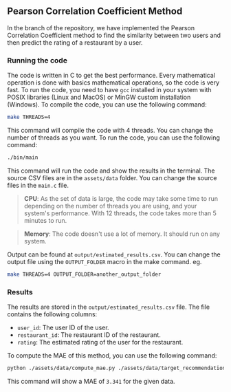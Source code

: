 ## Pearson Correlation Coefficient Method

In the branch of the repository, we have implemented the Pearson Correlation Coefficient method to find the similarity between two users and then predict the rating of a restaurant by a user.

### Running the code

The code is written in C to get the best performance. Every mathematical operation is done with basics mathematical operations, so the code is very fast. To run the code, you need to have `gcc` installed in your system with POSIX libraries (Linux and MacOS) or MinGW custom installation (Windows). To compile the code, you can use the following command:

```bash
make THREADS=4
```

This command will compile the code with 4 threads. You can change the number of threads as you want. To run the code, you can use the following command:

```bash
./bin/main
```

This command will run the code and show the results in the terminal. The source CSV files are in the `assets/data` folder. You can change the source files in the `main.c` file.

> **CPU**: As the set of data is large, the code may take some time to run depending on the number of threads you are using, and your system's performance. With 12 threads, the code takes more than 5 minutes to run.

> **Memory**: The code doesn't use a lot of memory. It should run on any system.

Output can be found at `output/estimated_results.csv`. You can change the output file using the `OUTPUT_FOLDER` macro in the make command.
eg. 
```bash
make THREADS=4 OUTPUT_FOLDER=another_output_folder
```

### Results

The results are stored in the `output/estimated_results.csv` file. The file contains the following columns:

- `user_id`: The user ID of the user.
- `restaurant_id`: The restaurant ID of the restaurant.
- `rating`: The estimated rating of the user for the restaurant.

To compute the MAE of this method, you can use the following command:

```bash
python ./assets/data/compute_mae.py ./assets/data/target_recommendations.csv ./output/estimated_results.csv
``` 

This command will show a MAE of `3.341` for the given data.

